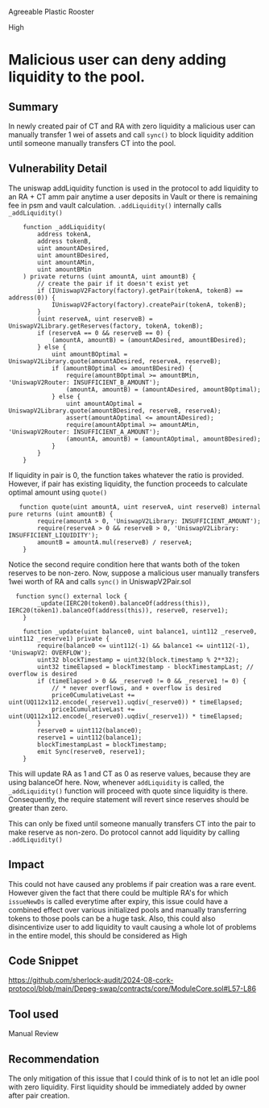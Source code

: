 Agreeable Plastic Rooster

High

# Malicious user can deny adding liquidity to the pool.

## Summary
In newly created pair of CT and RA with zero liquidity a malicious user can manually transfer 1 wei of assets and call ``sync()`` to block liquidity addition until someone manually transfers CT into the pool. 
 
## Vulnerability Detail
The uniswap addLiquidity function is used in the protocol to add liquidity to an RA + CT amm pair anytime a user deposits in Vault or there is remaining fee in psm and vault calculation.
``.addLiquidity()`` internally calls ``_addLiquidity()``
```Solidity
    function _addLiquidity(
        address tokenA,
        address tokenB,
        uint amountADesired,
        uint amountBDesired,
        uint amountAMin,
        uint amountBMin
    ) private returns (uint amountA, uint amountB) {
        // create the pair if it doesn't exist yet
        if (IUniswapV2Factory(factory).getPair(tokenA, tokenB) == address(0)) {
            IUniswapV2Factory(factory).createPair(tokenA, tokenB);
        }
        (uint reserveA, uint reserveB) = UniswapV2Library.getReserves(factory, tokenA, tokenB);
        if (reserveA == 0 && reserveB == 0) {
            (amountA, amountB) = (amountADesired, amountBDesired);
        } else {
            uint amountBOptimal = UniswapV2Library.quote(amountADesired, reserveA, reserveB);
            if (amountBOptimal <= amountBDesired) {
                require(amountBOptimal >= amountBMin, 'UniswapV2Router: INSUFFICIENT_B_AMOUNT');
                (amountA, amountB) = (amountADesired, amountBOptimal);
            } else {
                uint amountAOptimal = UniswapV2Library.quote(amountBDesired, reserveB, reserveA);
                assert(amountAOptimal <= amountADesired);
                require(amountAOptimal >= amountAMin, 'UniswapV2Router: INSUFFICIENT_A_AMOUNT');
                (amountA, amountB) = (amountAOptimal, amountBDesired);
            }
        }
    }
```
If liquidity in pair is 0, the function takes whatever the ratio is provided. However, if pair has existing liquidity, the function proceeds to calculate optimal amount using ``quote()``
```Solidity
   function quote(uint amountA, uint reserveA, uint reserveB) internal pure returns (uint amountB) {
        require(amountA > 0, 'UniswapV2Library: INSUFFICIENT_AMOUNT');
        require(reserveA > 0 && reserveB > 0, 'UniswapV2Library: INSUFFICIENT_LIQUIDITY');
        amountB = amountA.mul(reserveB) / reserveA;
    }
```
Notice the second require condition here that wants both of the token reserves to be non-zero. 
Now, suppose a malicious user manually transfers 1wei worth of RA and calls ``sync()`` in UniswapV2Pair.sol
```Solidity
  function sync() external lock {
        _update(IERC20(token0).balanceOf(address(this)), IERC20(token1).balanceOf(address(this)), reserve0, reserve1);
    }
```
```Solidity
    function _update(uint balance0, uint balance1, uint112 _reserve0, uint112 _reserve1) private {
        require(balance0 <= uint112(-1) && balance1 <= uint112(-1), 'UniswapV2: OVERFLOW');
        uint32 blockTimestamp = uint32(block.timestamp % 2**32);
        uint32 timeElapsed = blockTimestamp - blockTimestampLast; // overflow is desired
        if (timeElapsed > 0 && _reserve0 != 0 && _reserve1 != 0) {
            // * never overflows, and + overflow is desired
            price0CumulativeLast += uint(UQ112x112.encode(_reserve1).uqdiv(_reserve0)) * timeElapsed;
            price1CumulativeLast += uint(UQ112x112.encode(_reserve0).uqdiv(_reserve1)) * timeElapsed;
        }
        reserve0 = uint112(balance0);
        reserve1 = uint112(balance1);
        blockTimestampLast = blockTimestamp;
        emit Sync(reserve0, reserve1);
    }
```
This will update RA as 1 and CT as 0  as reserve values,  because they are using balanceOf here. 
Now, whenever ``addLiquidity`` is called, the ``_addLiquidity()`` function will proceed with quote since liquidity is there. Consequently, the require statement will revert since reserves should be greater than zero. 

This can only be fixed until someone manually transfers CT into the pair to make reserve as non-zero. 
Do protocol cannot add liquidity by calling ``.addLiquidity()``

## Impact
This could not have caused any problems if pair creation was a rare event. However given the fact that there could be multiple RA's for which ``issueNewDs`` is called everytime after expiry, this issue could have a combined effect over various initialized pools and manually transferring tokens to those pools can be a huge task. Also, this could also disincentivize user to add liquidity to vault causing a whole lot of problems in the entire model, this should be considered as High 

## Code Snippet
https://github.com/sherlock-audit/2024-08-cork-protocol/blob/main/Depeg-swap/contracts/core/ModuleCore.sol#L57-L86

## Tool used

Manual Review

## Recommendation
The only mitigation of this issue that I could think of is to not let an idle pool with zero liquidity. First liquidity should be immediately added by owner after pair creation. 